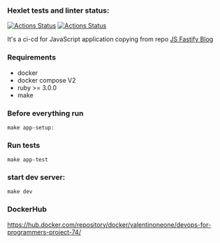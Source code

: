 ### Hexlet tests and linter status:
[![Actions Status](https://github.com/valentinp17/devops-for-programmers-project-74/actions/workflows/push.yml/badge.svg)](https://github.com/valentinp17/devops-for-programmers-project-74/actions)
[![Actions Status](https://github.com/valentinp17/devops-for-programmers-project-74/actions/workflows/hexlet-check.yml/badge.svg)](https://github.com/valentinp17/devops-for-programmers-project-74/actions)

It's a ci-cd for JavaScript application copying from repo [JS Fastify Blog](https://github.com/hexlet-components/js-fastify-blog)

### Requirements
- docker
- docker compose V2 
- ruby >= 3.0.0 
- make

### Before everything run

```make app-setup:```

### Run tests

```make app-test```

### start dev server: 

```make dev```

### DockerHub
https://hub.docker.com/repository/docker/valentinoneone/devops-for-programmers-project-74/